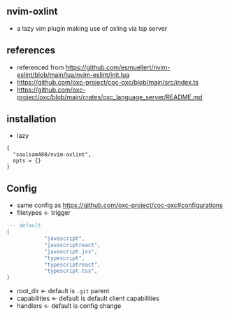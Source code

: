 ## nvim-oxlint
- a lazy vim plugin making use of oxling via lsp server

## references
- referenced from https://github.com/esmuellert/nvim-eslint/blob/main/lua/nvim-eslint/init.lua
- https://github.com/oxc-project/coc-oxc/blob/main/src/index.ts
- https://github.com/oxc-project/oxc/blob/main/crates/oxc_language_server/README.md

## installation
- lazy
```
{
  "soulsam480/nvim-oxlint",
  opts = {}
}
```

## Config
- same config as https://github.com/oxc-project/coc-oxc#configurations
- filetypes <- trigger
```lua
--- default
{
			"javascript",
			"javascriptreact",
			"javascript.jsx",
			"typescript",
			"typescriptreact",
			"typescript.tsx",
}
```
- root_dir <- default is `.git` parent
- capabilities <- default is default client capabilities
- handlers <- default is config change 
